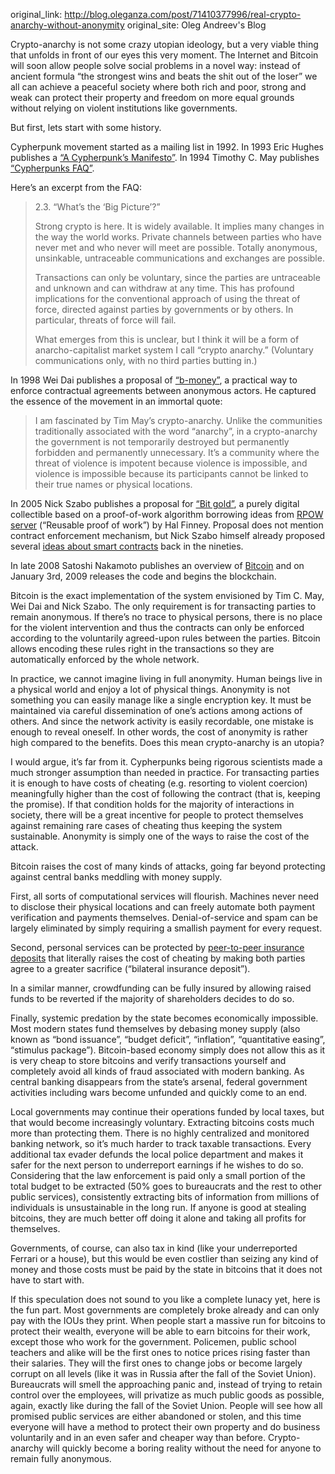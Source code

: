 original_link: http://blog.oleganza.com/post/71410377996/real-crypto-anarchy-without-anonymity
original_site: Oleg Andreev's Blog

Crypto-anarchy is not some crazy utopian ideology, but a very viable thing that unfolds in front of our eyes this very moment. The Internet and Bitcoin will soon allow people solve social problems in a novel way: instead of ancient formula “the strongest wins and beats the shit out of the loser” we all can achieve a peaceful society where both rich and poor, strong and weak can protect their property and freedom on more equal grounds without relying on violent institutions like governments.

But first, lets start with some history.

Cypherpunk movement started as a mailing list in 1992. In 1993 Eric Hughes publishes a [“A Cypherpunk’s Manifesto”](/cypherpunk-manifesto/). In 1994 Timothy C. May publishes [“Cypherpunks FAQ”](/static/docs/cyphernomicon.txt).

Here’s an excerpt from the FAQ:

> 2.3. “What’s the ‘Big Picture’?”
>
> Strong crypto is here. It is widely available. It implies many changes in the way the world works. Private channels between parties who have never met and who never will meet are possible. Totally anonymous, unsinkable, untraceable communications and exchanges are possible.
>
> Transactions can only be voluntary, since the parties are untraceable and unknown and can withdraw at any time. This has profound implications for the conventional approach of using the threat of force, directed against parties by governments or by others. In particular, threats of force will fail.
>
> What emerges from this is unclear, but I think it will be a form of anarcho-capitalist market system I call “crypto anarchy.” (Voluntary communications only, with no third parties butting in.)

In 1998 Wei Dai publishes a proposal of [“b-money”](/b-money/), a practical way to enforce contractual agreements between anonymous actors. He captured the essence of the movement in an immortal quote:

> I am fascinated by Tim May’s crypto-anarchy. Unlike the communities traditionally associated with the word “anarchy”, in a crypto-anarchy the government is not temporarily destroyed but permanently forbidden and permanently unnecessary. It’s a community where the threat of violence is impotent because violence is impossible, and violence is impossible because its participants cannot be linked to their true names or physical locations.

In 2005 Nick Szabo publishes a proposal for [“Bit gold”](/bit-gold/), a purely digital collectible based on a proof-of-work algorithm borrowing ideas from [RPOW server](/finney/rpow/) (“Reusable proof of work”) by Hal Finney. Proposal does not mention contract enforcement mechanism, but Nick Szabo himself already proposed several [ideas about smart contracts](/the-idea-of-smart-contracts/) back in the nineties.

In late 2008 Satoshi Nakamoto publishes an overview of [Bitcoin](/bitcoin/) and on January 3rd, 2009 releases the code and begins the blockchain.

Bitcoin is the exact implementation of the system envisioned by Tim C. May, Wei Dai and Nick Szabo. The only requirement is for transacting parties to remain anonymous. If there’s no trace to physical persons, there is no place for the violent intervention and thus the contracts can only be enforced according to the voluntarily agreed-upon rules between the parties. Bitcoin allows encoding these rules right in the transactions so they are automatically enforced by the whole network.

In practice, we cannot imagine living in full anonymity. Human beings live in a physical world and enjoy a lot of physical things. Anonymity is not something you can easily manage like a single encryption key. It must be maintained via careful dissemination of one’s actions among actions of others. And since the network activity is easily recordable, one mistake is enough to reveal oneself. In other words, the cost of anonymity is rather high compared to the benefits. Does this mean crypto-anarchy is an utopia?

I would argue, it’s far from it. Cypherpunks being rigorous scientists made a much stronger assumption than needed in practice. For transacting parties it is enough to have costs of cheating (e.g. resorting to violent coercion) meaningfully higher than the cost of following the contract (that is, keeping the promise). If that condition holds for the majority of interactions in society, there will be a great incentive for people to protect themselves against remaining rare cases of cheating thus keeping the system sustainable. Anonymity is simply one of the ways to raise the cost of the attack.

Bitcoin raises the cost of many kinds of attacks, going far beyond protecting against central banks meddling with money supply.

First, all sorts of computational services will flourish. Machines never need to disclose their physical locations and can freely automate both payment verification and payments themselves. Denial-of-service and spam can be largely eliminated by simply requiring a smallish payment for every request.

Second, personal services can be protected by [peer-to-peer insurance deposits](http://blog.oleganza.com/post/58240549599/contracts-without-trust-or-third-parties) that literally raises the cost of cheating by making both parties agree to a greater sacrifice (“bilateral insurance deposit”).

In a similar manner, crowdfunding can be fully insured by allowing raised funds to be reverted if the majority of shareholders decides to do so.

Finally, systemic predation by the state becomes economically impossible. Most modern states fund themselves by debasing money supply (also known as “bond issuance”, “budget deficit”, “inflation”, “quantitative easing”, “stimulus package”). Bitcoin-based economy simply does not allow this as it is very cheap to store bitcoins and verify transactions yourself and completely avoid all kinds of fraud associated with modern banking. As central banking disappears from the state’s arsenal, federal government activities including wars become unfunded and quickly come to an end.

Local governments may continue their operations funded by local taxes, but that would become increasingly voluntary. Extracting bitcoins costs much more than protecting them. There is no highly centralized and monitored banking network, so it’s much harder to track taxable transactions. Every additional tax evader defunds the local police department and makes it safer for the next person to underreport earnings if he wishes to do so. Considering that the law enforcement is paid only a small portion of the total budget to be extracted (50% goes to bureaucrats and the rest to other public services), consistently extracting bits of information from millions of individuals is unsustainable in the long run. If anyone is good at stealing bitcoins, they are much better off doing it alone and taking all profits for themselves.

Governments, of course, can also tax in kind (like your underreported Ferrari or a house), but this would be even costlier than seizing any kind of money and those costs must be paid by the state in bitcoins that it does not have to start with.

If this speculation does not sound to you like a complete lunacy yet, here is the fun part. Most governments are completely broke already and can only pay with the IOUs they print. When people start a massive run for bitcoins to protect their wealth, everyone will be able to earn bitcoins for their work, except those who work for the government. Policemen, public school teachers and alike will be the first ones to notice prices rising faster than their salaries. They will the first ones to change jobs or become largely corrupt on all levels (like it was in Russia after the fall of the Soviet Union). Bureaucrats will smell the approaching panic and, instead of trying to retain control over the employees, will privatize as much public goods as possible, again, exactly like during the fall of the Soviet Union. People will see how all promised public services are either abandoned or stolen, and this time everyone will have a method to protect their own property and do business voluntarily and in an even safer and cheaper way than before. Crypto-anarchy will quickly become a boring reality without the need for anyone to remain fully anonymous.

